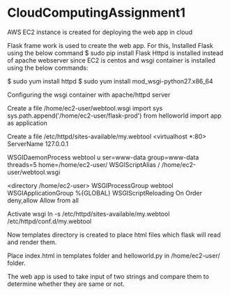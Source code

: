 # CloudComputingAssignment1
AWS EC2 instance is created for deploying the web app in cloud

Flask frame work is used to create the web app. For this, Installed Flask using the below command 
$ sudo pip install Flask 
Httpd is installed instead of apache webserver since EC2 is centos and 
wsgi container is installed using the below commands:

$ sudo yum install httpd 
$ sudo yum install mod_wsgi-python27.x86_64

Configuring the wsgi container with apache/httpd server

Create a file /home/ec2-user/webtool.wsgi
import sys sys.path.append('/home/ec2-user/flask-prod') from helloworld import app as application

Create a file /etc/httpd/sites-available/my.webtool
<virtualhost *:80> ServerName 127.0.0.1

WSGIDaemonProcess webtool u
ser=www-data group=www-data threads=5 home=/home/ec2-user/ WSGIScriptAlias / /home/ec2-user/webtool.wsgi

<directory /home/ec2-user> WSGIProcessGroup webtool WSGIApplicationGroup %{GLOBAL} WSGIScriptReloading On Order deny,allow Allow from all

Activate wsgi ln -s /etc/httpd/sites-available/my.webtool /etc/httpd/conf.d/my.webtool

Now templates directory is created to place html files which flask will read and render them.

Place index.html in templates folder and helloworld.py in /home/ec2-user/ folder.

The web app is used to take input of two strings and compare them to determine whether they are same or not.

